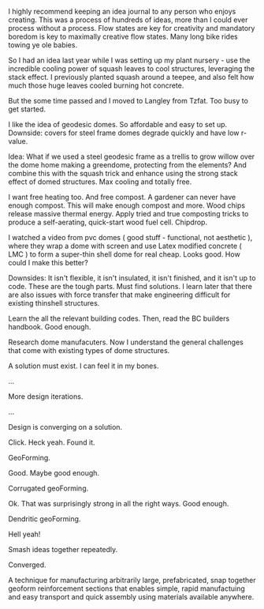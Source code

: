 I highly recommend keeping an idea journal to any person who enjoys creating. This was a process of hundreds of ideas, more than I could ever process without a process. Flow states are key for creativity and mandatory boredom is key to maximally creative flow states. Many long bike rides towing ye ole babies.

So I had an idea last year while I was setting up my plant nursery - use the incredible cooling power of squash leaves to cool structures, leveraging the stack effect. I previously planted squash around a teepee, and also felt how much those huge leaves cooled burning hot concrete. 

But the some time passed and I moved to Langley from Tzfat. Too busy to get started.

I like the idea of geodesic domes. So affordable and easy to set up. Downside: covers for steel frame domes degrade quickly and have low r-value. 

Idea: What if we used a steel geodesic frame as a trellis to grow willow over the dome home making a greendome, protecting from the elements? And combine this with the squash trick and enhance using the strong stack effect of domed structures. Max cooling and totally free. 

I want free heating too. And free compost. A gardener can never have enough compost. This will make enough compost and more. Wood chips release massive thermal energy. Apply tried and true composting tricks to produce a self-aerating, quick-start wood fuel cell. Chipdrop.

I watched a video from pvc domes ( good stuff - functional, not aesthetic ), where they wrap a dome with screen and use Latex modified concrete ( LMC ) to form a super-thin shell dome for real cheap. Looks good. How could I make this better? 

Downsides: It isn't flexible, it isn't insulated, it isn't finished, and it isn't up to code. These are the tough parts. Must find solutions. I learn later that there are also issues with force transfer that make engineering difficult for existing thinshell structures.

Learn the all the relevant building codes. Then, read the BC builders handbook. Good enough. 

Research dome manufacuters. Now I understand the general challenges that come with existing types of dome structures. 

A solution must exist. I can feel it in my bones.

...

More design iterations.

...

Design is converging on a solution.

Click. Heck yeah. Found it.

GeoForming.

Good. Maybe good enough.

Corrugated geoForming.

Ok. That was surprisingly strong in all the right ways. Good enough. 

Dendritic geoForming.

Hell yeah!

Smash ideas together repeatedly.

Converged.

A technique for manufacturing arbitrarily large, prefabricated, snap together geoform reinforcement sections that enables simple, rapid manufactuing and easy transport and quick assembly using materials available anywhere.
